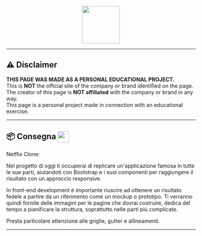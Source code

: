 <p align="center">
  <img src="https://camo.githubusercontent.com/bc746f7e4446ae41f173933d4f43c02f8febab7cdffc05a64d2aae37c63061d5/68747470733a2f2f666f6e74732e677374617469632e636f6d2f732f652f6e6f746f656d6f6a692f6c61746573742f31663661382f3531322e676966" width="100px" />
</p>

---

## ⚠️ Disclaimer

**THIS PAGE WAS MADE AS A PERSONAL EDUCATIONAL PROJECT.**  
This is **NOT** the official site of the company or brand identified on the page.  
The creator of this page is **NOT affiliated** with the company or brand in any way.  
This page is a personal project made in connection with an educational exercise.

---

## 📦 Consegna <img src="https://brandfetch.com/epicode.com/logo.png" width="30px" style="vertical-align:middle;" />

Netflix Clone:

Nel progetto di oggi ti occuperai di replicare un'applicazione famosa in tutte le sue parti, aiutandoti con Bootstrap e i suoi componenti per raggiungere il risultato con un approccio responsive.

In front-end development è importante riuscire ad ottenere un risultato fedele a partire da un riferimento come un mockup o prototipo. Ti verranno quindi fornite delle immagini per le pagine che dovrai costruire, dedica del tempo a pianificare la struttura, soprattutto nelle parti più complicate.

Presta particolare attenzione alle griglie, gutter e allineamenti.

---

